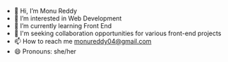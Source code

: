 - 👋 Hi, I’m Monu Reddy
- 👀 I’m interested in Web Development
- 🌱 I’m currently learning Front End 
- 💞️ I'm seeking collaboration opportunities for various front-end projects
- 📫 How to reach me monureddy04@gmail.com
- 😄 Pronouns: she/her
  
